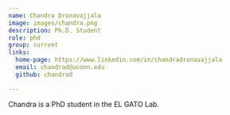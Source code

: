 ```yaml
---
name: Chandra Dronavajjala
image: images/chandra.png
description: Ph.D. Student
role: phd
group: current
links:
  home-page: https://www.linkedin.com/in/chandradronavajjala
  email: chandrad@uconn.edu 
  github: chandrad

---
```


Chandra is a PhD student in the EL GATO Lab.